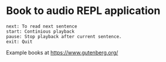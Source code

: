 # Book to audio REPL application

```
next: To read next sentence
start: Continious playback
pause: Stop playback after current sentence.
exit: Quit
```

Example books at https://www.gutenberg.org/


